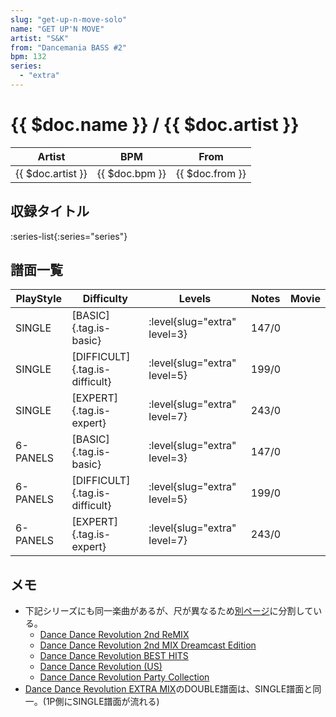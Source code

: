 ```yaml
---
slug: "get-up-n-move-solo"
name: "GET UP'N MOVE"
artist: "S&K"
from: "Dancemania BASS #2"
bpm: 132
series:
  - "extra"
---
```


# {{ $doc.name }} / {{ $doc.artist }}

|Artist|BPM|From|
|------|---|----|
|{{ $doc.artist }}|{{ $doc.bpm }}|{{ $doc.from }}|

## 収録タイトル

:series-list{:series="series"}

## 譜面一覧

|PlayStyle|Difficulty|Levels|Notes|Movie|
|---------|----------|------|-----|-----|
|SINGLE|[BASIC]{.tag.is-basic}|<div class="field is-grouped is-grouped-multiline"> :level{slug="extra" level=3}</div>|147/0||
|SINGLE|[DIFFICULT]{.tag.is-difficult}|<div class="field is-grouped is-grouped-multiline"> :level{slug="extra" level=5}</div>|199/0||
|SINGLE|[EXPERT]{.tag.is-expert}|<div class="field is-grouped is-grouped-multiline"> :level{slug="extra" level=7}</div>|243/0||
|6-PANELS|[BASIC]{.tag.is-basic}|<div class="field is-grouped is-grouped-multiline"> :level{slug="extra" level=3}</div>|147/0||
|6-PANELS|[DIFFICULT]{.tag.is-difficult}|<div class="field is-grouped is-grouped-multiline"> :level{slug="extra" level=5}</div>|199/0||
|6-PANELS|[EXPERT]{.tag.is-expert}|<div class="field is-grouped is-grouped-multiline"> :level{slug="extra" level=7}</div>|243/0||

## メモ

- 下記シリーズにも同一楽曲があるが、尺が異なるため[別ページ](/playstation-jp/2nd/get-up-n-move)に分割している。
  - [Dance Dance Revolution 2nd ReMIX](/playstation-jp/2nd)
  - [Dance Dance Revolution 2nd MIX Dreamcast Edition](/dreamcast-jp/2nd)
  - [Dance Dance Revolution BEST HITS](/series/best)
  - [Dance Dance Revolution (US)](/playstation-us/1st)
  - [Dance Dance Revolution Party Collection](/series/party)
- [Dance Dance Revolution EXTRA MIX](/series/extra)のDOUBLE譜面は、SINGLE譜面と同一。(1P側にSINGLE譜面が流れる)
